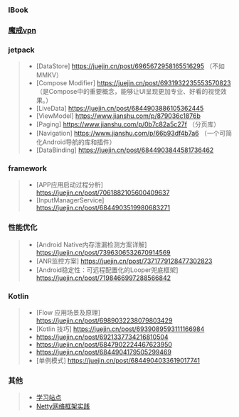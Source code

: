 ### IBook

### [魔戒vpn](https://mojie.app/) 

### jetpack

>- [DataStore] https://juejin.cn/post/6965672958165516295  （不如MMKV）
>- [Compose Modifier] https://juejin.cn/post/6931932235553570823  （是Compose中的重要概念，能够让UI呈现更加专业、好看的视觉效果。）
>- [LiveData] https://juejin.cn/post/6844903886105362445
>- [ViewModel] https://www.jianshu.com/p/879036c1876b
>- [Paging] https://www.jianshu.com/p/0b7c82a5c27f （分页库）
>- [Navigation] https://www.jianshu.com/p/66b93df4b7a6 （一个可简化Android导航的库和插件）
>- [DataBinding] https://juejin.cn/post/6844903844581736462

### framework

>- [APP应用启动过程分析] https://juejin.cn/post/7061882105600409637
>- [InputManagerService] https://juejin.cn/post/6844903519980683271

### 性能优化

>- [Android Native内存泄漏检测方案详解] https://juejin.cn/post/7396306532670914569
>- [ANR监控方案] https://juejin.cn/post/7371779128477302823
>- [Android稳定性：可远程配置化的Looper兜底框架] https://juejin.cn/post/7198466997288566842

### Kotlin

>- [Flow 应用场景及原理] https://juejin.cn/post/6989032238079803429
>- [Kotlin 技巧] https://juejin.cn/post/6939089593111166984
>- https://juejin.cn/post/6921337734216810504
>- https://juejin.cn/post/6847902224467623950
>- https://juejin.cn/post/6844904179505299469
>- [单例模式] https://juejin.cn/post/6844904033619017741

### 其他

>- [学习站点](https://www.wanandroid.com/index)
>- [Netty网络框架实践](https://blog.csdn.net/yan_chenglong/article/details/136302130)